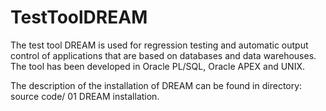 TestToolDREAM
=============

The test tool DREAM is used for regression testing and automatic output control of applications that are based on databases and data warehouses. The tool has been developed in Oracle PL/SQL, Oracle APEX and UNIX.

The description of the installation of DREAM can be found in directory: source code/ 01 DREAM installation.
